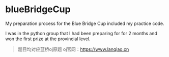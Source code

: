 # blueBridgeCup
My preparation process for the Blue Bridge Cup included my practice code.

I was in the python group that I had been preparing for for 2 months and won the first prize at the provincial level.
> 题目均对应蓝桥oj原题 oj官网：https://www.lanqiao.cn

